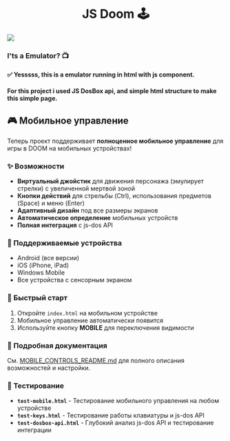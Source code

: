 <h1 align="center">
  JS Doom 🕹
</h1>

<img src="https://www.howtogeek.com/wp-content/uploads/2012/02/dosbox-header.png?width=1198&trim=1,1&bg-color=000&pad=1,1" />

### I'ts a Emulator? 📺

#### ✅ Yesssss, this is a emulator running in html with js component.
#### For this project i used JS DosBox api, and simple html structure to make this simple page.

## 🎮 Мобильное управление

Теперь проект поддерживает **полноценное мобильное управление** для игры в DOOM на мобильных устройствах!

### ✨ Возможности
- **Виртуальный джойстик** для движения персонажа (эмулирует стрелки) с увеличенной мертвой зоной
- **Кнопки действий** для стрельбы (Ctrl), использования предметов (Space) и меню (Enter)
- **Адаптивный дизайн** под все размеры экранов
- **Автоматическое определение** мобильных устройств
- **Полная интеграция** с js-dos API

### 📱 Поддерживаемые устройства
- Android (все версии)
- iOS (iPhone, iPad)
- Windows Mobile
- Все устройства с сенсорным экраном

### 🚀 Быстрый старт
1. Откройте `index.html` на мобильном устройстве
2. Мобильное управление автоматически появится
3. Используйте кнопку **MOBILE** для переключения видимости

### 📖 Подробная документация
См. [MOBILE_CONTROLS_README.md](MOBILE_CONTROLS_README.md) для полного описания возможностей и настройки.

### 🧪 Тестирование
- **`test-mobile.html`** - Тестирование мобильного управления на любом устройстве
- **`test-keys.html`** - Тестирование работы клавиатуры и js-dos API
- **`test-dosbox-api.html`** - Глубокий анализ js-dos API и тестирование интеграции
